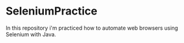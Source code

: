 # SeleniumPractice
In this repository i'm practiced how to automate web browsers using Selenium with Java.
